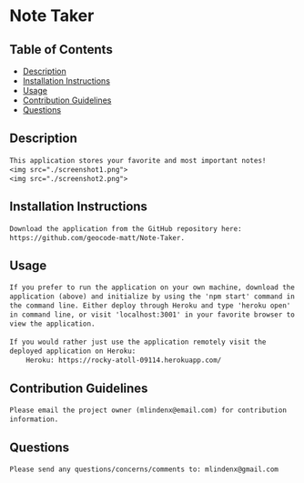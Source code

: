 # Note Taker

  ## Table of Contents
  * [Description](#description)
  * [Installation Instructions](#installation-instructions)
  * [Usage](#usage)
  * [Contribution Guidelines](#contribution-guidelines)
  * [Questions](#questions)
  
  ## Description
    This application stores your favorite and most important notes!
    <img src="./screenshot1.png">
    <img src="./screenshot2.png">

  ## Installation Instructions
    Download the application from the GitHub repository here: https://github.com/geocode-matt/Note-Taker.

  ## Usage
    If you prefer to run the application on your own machine, download the application (above) and initialize by using the 'npm start' command in the command line. Either deploy through Heroku and type 'heroku open' in command line, or visit 'localhost:3001' in your favorite browser to view the application.
  
    If you would rather just use the application remotely visit the deployed application on Heroku:
        Heroku: https://rocky-atoll-09114.herokuapp.com/
       
  ## Contribution Guidelines
    Please email the project owner (mlindenx@email.com) for contribution information. 

  ## Questions
    Please send any questions/concerns/comments to: mlindenx@gmail.com
